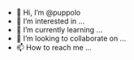 - 👋 Hi, I’m @puppolo
- 👀 I’m interested in ...
- 🌱 I’m currently learning ...
- 💞️ I’m looking to collaborate on ...
- 📫 How to reach me ...

<!---
puppolo/puppolo is a ✨ special ✨ repository because its `README.md` (this file) appears on your GitHub profile.
You can click the Preview link to take a look at your changes.
--->
